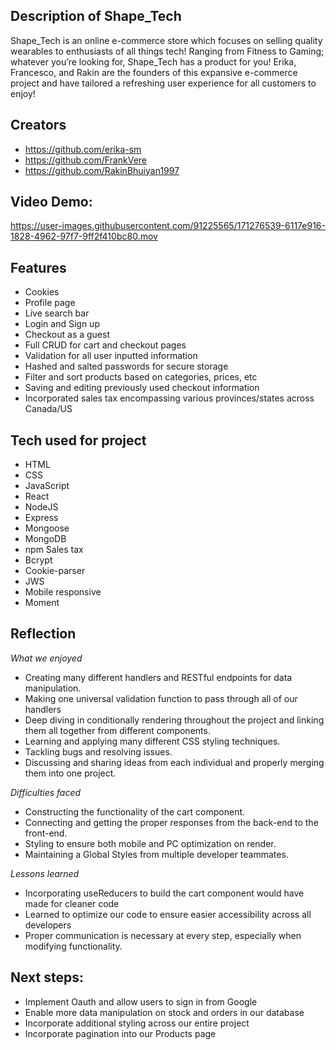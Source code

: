 ## Description of Shape_Tech

Shape_Tech is an online e-commerce store which focuses on selling quality wearables to enthusiasts of all things tech! Ranging from Fitness to Gaming; whatever you’re looking for, Shape_Tech has a product for you! Erika, Francesco, and Rakin are the founders of this expansive e-commerce project and have tailored a refreshing user experience for all customers to enjoy!

## Creators

- https://github.com/erika-sm
- https://github.com/FrankVere
- https://github.com/RakinBhuiyan1997


## Video Demo:

https://user-images.githubusercontent.com/91225565/171276539-6117e916-1828-4962-97f7-9ff2f410bc80.mov



## Features

- Cookies
- Profile page
- Live search bar
- Login and Sign up
- Checkout as a guest
- Full CRUD for cart and checkout pages
- Validation for all user inputted information
- Hashed and salted passwords for secure storage
- Filter and sort products based on categories, prices, etc
- Saving and editing previously used checkout information
- Incorporated sales tax encompassing various provinces/states across Canada/US

## Tech used for project

- HTML
- CSS
- JavaScript
- React
- NodeJS
- Express
- Mongoose
- MongoDB
- npm Sales tax
- Bcrypt
- Cookie-parser
- JWS
- Mobile responsive
- Moment

## Reflection

_What we enjoyed_

- Creating many different handlers and RESTful endpoints for data manipulation.
- Making one universal validation function to pass through all of our handlers
- Deep diving in conditionally rendering throughout the project and linking them all together from different components.
- Learning and applying many different CSS styling techniques.
- Tackling bugs and resolving issues.
- Discussing and sharing ideas from each individual and properly merging them into one project.

_Difficulties faced_

- Constructing the functionality of the cart component.
- Connecting and getting the proper responses from the back-end to the front-end.
- Styling to ensure both mobile and PC optimization on render.
- Maintaining a Global Styles from multiple developer teammates.

_Lessons learned_

- Incorporating useReducers to build the cart component would have made for cleaner code
- Learned to optimize our code to ensure easier accessibility across all developers
- Proper communication is necessary at every step, especially when modifying functionality.

## Next steps:

- Implement Oauth and allow users to sign in from Google
- Enable more data manipulation on stock and orders in our database
- Incorporate additional styling across our entire project
- Incorporate pagination into our Products page
